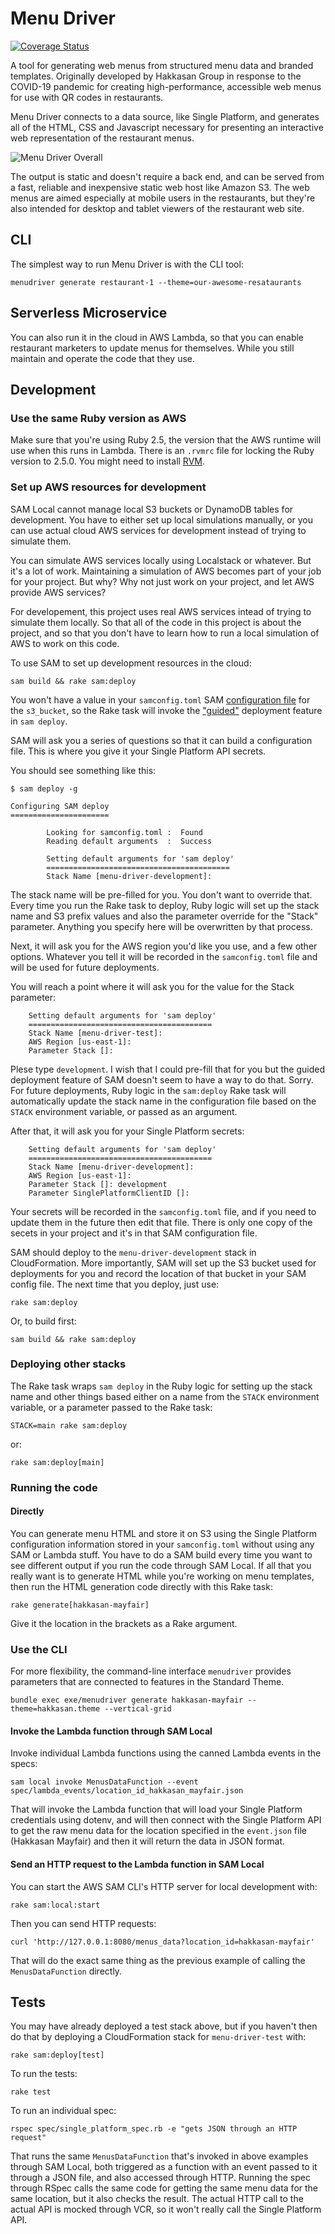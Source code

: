 # Menu Driver

[![Coverage Status](https://coveralls.io/repos/github/VenueDriver/menu-driver/badge.svg?branch=production)](https://coveralls.io/github/VenueDriver/menu-driver?branch=production)

A tool for generating web menus from structured menu data and branded templates.  Originally developed by Hakkasan Group in response to the COVID-19 pandemic for creating high-performance, accessible web menus for use with QR codes in restaurants.

Menu Driver connects to a data source, like Single Platform, and generates all of the HTML, CSS and Javascript necessary for presenting an interactive web representation of the restaurant menus.

![Menu Driver Overall](https://raw.githubusercontent.com/menu-driver/menu-driver/production/docs/images/Menu_Driver_Overall.png)

The output is static and doesn't require a back end, and can be served from a fast, reliable and inexpensive static web host like Amazon S3.  The web menus are aimed especially at mobile users in the restaurants, but they're also intended for desktop and tablet viewers of the restaurant web site.

## CLI

The simplest way to run Menu Driver is with the CLI tool:

    menudriver generate restaurant-1 --theme=our-awesome-resataurants

## Serverless Microservice

You can also run it in the cloud in AWS Lambda, so that you can enable restaurant marketers to update menus for themselves.  While you still maintain and operate the code that they use.

## Development

### Use the same Ruby version as AWS

Make sure that you're using Ruby 2.5, the version that the AWS runtime will use when this runs in Lambda.  There is an `.rvmrc` file for locking the Ruby version to 2.5.0.  You might need to install [RVM](https://rvm.io/rvm/install).

### Set up AWS resources for development

SAM Local cannot manage local S3 buckets or DynamoDB tables for development.
You have to either set up local simulations manually, or you can use actual
cloud AWS services for development instead of trying to simulate them.

You can simulate AWS services locally using Localstack or whatever.  But it's
a lot of work.  Maintaining a simulation of AWS becomes part of your job for
your project.  But why?  Why not just work on your project, and let AWS
provide AWS services?

For developement, this project uses real AWS services intead of trying to
simulate them locally.  So that all of the code in this project is about the
project, and so that you don't have to learn how to run a local simulation of
AWS to work on this code.

To use SAM to set up development resources in the cloud:

    sam build && rake sam:deploy

You won't have a value in your `samconfig.toml` SAM [configuration file](https://docs.aws.amazon.com/serverless-application-model/latest/developerguide/serverless-sam-cli-config.html) for the `s3_bucket`, so the Rake task will invoke the ["guided"](https://docs.aws.amazon.com/serverless-application-model/latest/developerguide/sam-cli-command-reference-sam-deploy.html) deployment feature in `sam deploy`.

SAM will ask you a series of questions so that it can build a configuration file.  This is where you give it your Single Platform API secrets.

You should see something like this:

    $ sam deploy -g

    Configuring SAM deploy
    ======================

            Looking for samconfig.toml :  Found
            Reading default arguments  :  Success

            Setting default arguments for 'sam deploy'
            =========================================
            Stack Name [menu-driver-development]:

The stack name will be pre-filled for you.  You don't want to override that.  Every time you run the Rake task to deploy, Ruby logic will set up the stack name and S3 prefix values and also the parameter override for the "Stack" parameter.  Anything you specify here will be overwritten by that process.

Next, it will ask you for the AWS region you'd like you use, and a few other options.  Whatever you tell it will be recorded in the `samconfig.toml` file and will be used for future deployments.

You will reach a point where it will ask you for the value for the Stack parameter:

        Setting default arguments for 'sam deploy'
        =========================================
        Stack Name [menu-driver-test]:
        AWS Region [us-east-1]:
        Parameter Stack []:

Plese type `development`.  I wish that I could pre-fill that for you but the guided deployment feature of SAM doesn't seem to have a way to do that.  Sorry.  For future deployments, Ruby logic in the `sam:deploy` Rake task will automatically update the stack name in the configuration file based on the `STACK` environment variable, or passed as an argument.

After that, it will ask you for your Single Platform secrets:

        Setting default arguments for 'sam deploy'
        =========================================
        Stack Name [menu-driver-development]:
        AWS Region [us-east-1]:
        Parameter Stack []: development
        Parameter SinglePlatformClientID []:

Your secrets will be recorded in the `samconfig.toml` file, and if you need to update them in the future then edit that file.  There is only one copy of the secets in your project and it's in that SAM configuration file.

SAM should deploy to the `menu-driver-development` stack in CloudFormation.  More importantly, SAM will set up the S3 bucket used for deployments for you and record the location of that bucket in your SAM config file.  The next time that you deploy, just use:

    rake sam:deploy

Or, to build first:

    sam build && rake sam:deploy

### Deploying other stacks

The Rake task wraps `sam deploy` in the Ruby logic for setting up the stack name and other things based either on a name from the `STACK` environment variable, or a parameter passed to the Rake task:

    STACK=main rake sam:deploy

or:

    rake sam:deploy[main]

### Running the code

#### Directly

You can generate menu HTML and store it on S3 using the Single Platform
configuration information stored in your ````samconfig.toml```` without using any SAM or Lambda stuff.  You have to do a SAM build every time you want to see different output if you run the code through SAM Local.  If all that you really want is to generate HTML while you're working on menu templates, then run the HTML generation code directly with this Rake task:

    rake generate[hakkasan-mayfair]

Give it the location in the brackets as a Rake argument.

### Use the CLI

For more flexibility, the command-line interface `menudriver` provides parameters that are connected to features in the Standard Theme.

    bundle exec exe/menudriver generate hakkasan-mayfair --theme=hakkasan.theme --vertical-grid

#### Invoke the Lambda function through SAM Local

Invoke individual Lambda functions using the canned Lambda events in the specs:

    sam local invoke MenusDataFunction --event spec/lambda_events/location_id_hakkasan_mayfair.json

That will invoke the Lambda function that will load your Single Platform credentials using dotenv, and will then connect with the Single Platform API to get the raw menu data for the location specified in the `event.json` file (Hakkasan Mayfair) and then it will return the data in JSON format.

#### Send an HTTP request to the Lambda function in SAM Local

You can start the AWS SAM CLI's HTTP server for local development with:

    rake sam:local:start

Then you can send HTTP requests:

    curl 'http://127.0.0.1:8080/menus_data?location_id=hakkasan-mayfair'

That will do the exact same thing as the previous example of calling the `MenusDataFunction` directly.

## Tests

You may have already deployed a test stack above, but if you haven't then do that by deploying a CloudFormation stack for `menu-driver-test` with:

    rake sam:deploy[test]

To run the tests:

    rake test

To run an individual spec:

    rspec spec/single_platform_spec.rb -e "gets JSON through an HTTP request"

That runs the same `MenusDataFunction` that's invoked in above examples through SAM Local, both triggered as a function with an event passed to it through a JSON file, and also accessed through HTTP.  Running the spec through RSpec calls the same code for getting the same menu data for the same location, but it also checks the result.  The actual HTTP call to the actual API is mocked through VCR, so it won't really call the Single Platform API.
